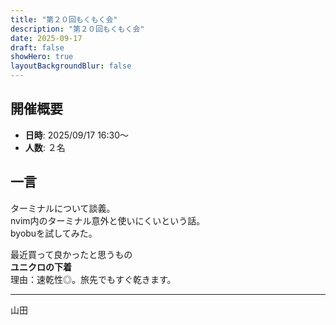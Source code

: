 ```yaml
---
title: "第２０回もくもく会"
description: "第２０回もくもく会"
date: 2025-09-17
draft: false
showHero: true
layoutBackgroundBlur: false
---
```


## 開催概要

- **日時**: 2025/09/17 16:30～
- **人数**: ２名

## 一言
ターミナルについて談義。  
nvim内のターミナル意外と使いにくいという話。  
byobuを試してみた。

最近買って良かったと思うもの  
**ユニクロの下着**  
理由：速乾性◎。旅先でもすぐ乾きます。  

---
山田
